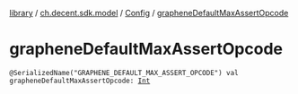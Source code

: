 [library](../../index.md) / [ch.decent.sdk.model](../index.md) / [Config](index.md) / [grapheneDefaultMaxAssertOpcode](./graphene-default-max-assert-opcode.md)

# grapheneDefaultMaxAssertOpcode

`@SerializedName("GRAPHENE_DEFAULT_MAX_ASSERT_OPCODE") val grapheneDefaultMaxAssertOpcode: `[`Int`](https://kotlinlang.org/api/latest/jvm/stdlib/kotlin/-int/index.html)